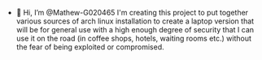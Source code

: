 - 👋 Hi, I’m @Mathew-G020465
I'm creating this project to put together various sources of arch linux installation to create a laptop version that will be for general use with a high enough degree of security that I can use it on the road (in coffee shops, hotels, waiting rooms etc.) without the fear of being exploited or compromised.
<!---
Mathew-G020465/Mathew-G020465 is a ✨ special ✨ repository because its `README.md` (this file) appears on your GitHub profile.
You can click the Preview link to take a look at your changes.
--->
